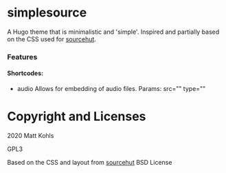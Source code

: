 simplesource
============

A Hugo theme that is minimalistic and 'simple'. Inspired and partially based on
the CSS used for [sourcehut](https://sourcehut.org/).

### Features

#### Shortcodes:
* audio	Allows for embedding of audio files. Params: src="" type=""

Copyright and Licenses
======================

2020 Matt Kohls

GPL3

Based on the CSS and layout from [sourcehut](https://sourcehut.org/) BSD License
